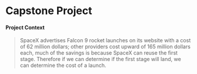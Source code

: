 # Capstone Project
#### Project Context
> SpaceX advertises Falcon 9 rocket launches on its website with a cost of 62 million
dollars; other providers cost upward of 165 million dollars each, much of the
savings is because SpaceX can reuse the first stage. Therefore if we can determine if
the first stage will land, we can determine the cost of a launch.
